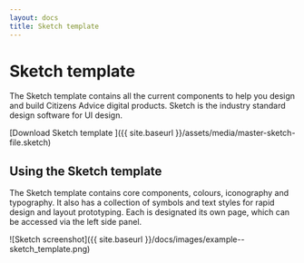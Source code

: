 ```yaml
---
layout: docs
title: Sketch template
---
```


# Sketch template

The Sketch template contains all the current components to help you design and build Citizens Advice digital products. Sketch is the industry standard design software for UI design.

[Download Sketch template ]({{ site.baseurl }}/assets/media/master-sketch-file.sketch)

## Using the Sketch template

The Sketch template contains core components, colours, iconography and typography. It also has a collection of symbols and text styles for rapid design and layout prototyping. Each is designated its own page, which can be accessed via the left side panel.



![Sketch screenshot]({{ site.baseurl }}/docs/images/example--sketch_template.png)

